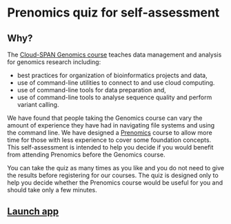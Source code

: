 # Prenomics quiz for self-assessment

## Why?

The [Cloud-SPAN Genomics course](https://cloud-span.york.ac.uk/train-with-us#genomicscourse) teaches data management and analysis for genomics research including:

-   best practices for organization of bioinformatics projects and data,
-   use of command-line utilities to connect to and use cloud computing.
-   use of command-line tools for data preparation and,
-   use of command-line tools to analyse sequence quality and perform variant calling.

We have found that people taking the Genomics course can vary the amount of experience they have had in navigating file systems and using the command line. We have designed a [Prenomics](https://cloud-span.york.ac.uk/train-with-us) course to allow more time for those with less experience to cover some foundation concepts. This self-assessment is intended to help you decide if you would benefit from attending Prenomics before the Genomics course.

You can take the quiz as many times as you like and you do not need to give the results before registering for our courses. The quiz is designed only to help you decide whether the Prenomics course would be useful for you and should take only a few minutes.


## [Launch app](https://shiny.york.ac.uk/er13/prenomics-quiz/)

